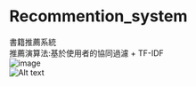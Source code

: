 # Recommention_system
書籍推薦系統\
推薦演算法:基於使用者的協同過濾 + TF-IDF\
![image](https://github.com/Mz7414/Recommention_system/img/1.png)\
![Alt text](Mz7414/Recommention_system/img/1.png)
